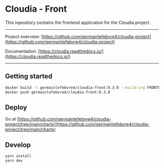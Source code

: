 # Cloudia - Front

This repository contains the frontend application for the Cloudia project.

---

Project overview: [https://github.com/germainlefebvre4/cloudia-project](https://github.com/germainlefebvre4/cloudia-project)

Documentation: [https://cloudia.readthedocs.io/](https://cloudia.readthedocs.io/)

---

## Getting started

```bash
docker build -t germainlefebvre4/cloudia-front:0.3.0 --build-arg FRONTEND_ENV=production .
docker push germainlefebvre4/cloudia-front:0.3.0
```

## Deploy

Go at [https://github.com/germainlefebvre4/cloudia-project/tree/main/charts](https://github.com/germainlefebvre4/cloudia-project/tree/main/charts)

## Develop

```bash
yarn install
yarn dev
```
